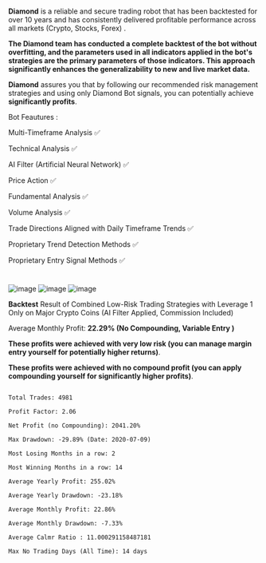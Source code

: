 #
**Diamond** is a reliable and secure trading robot that has been backtested for over 10 years and has consistently delivered profitable performance across all markets (Crypto, Stocks, Forex) .





**The Diamond team has conducted a complete backtest of the bot without overfitting, and the parameters used in all indicators applied in the bot's strategies are the primary parameters of those indicators. This approach significantly enhances the generalizability to new and live market data.**

**Diamond** assures you that by following our recommended risk management strategies and using only Diamond Bot signals, you can potentially achieve **significantly profits**.

Bot Feautures : 

Multi-Timeframe Analysis ✅

Technical Analysis ✅

AI Filter (Artificial Neural Network) ✅

Price Action ✅

Fundamental Analysis ✅

Volume Analysis ✅

Trade Directions Aligned with Daily Timeframe Trends ✅

Proprietary Trend Detection Methods ✅

Proprietary Entry Signal Methods ✅


#
![image](https://github.com/user-attachments/assets/aebbbe05-5246-4a24-a685-883e3f0a5fec)
![image](https://github.com/user-attachments/assets/e016539d-474e-4615-857c-a067166c2222)
![image](https://github.com/user-attachments/assets/1eee036b-b194-4270-b8c5-93f00a2dd005)

**Backtest** Result of Combined Low-Risk Trading Strategies with Leverage 1 Only on Major Crypto Coins (AI Filter Applied, Commission Included)

Average Monthly Profit: **22.29% (No Compounding, Variable Entry )**

**These profits were achieved with very low risk (you can manage margin entry yourself for potentially higher returns)**.  

**These profits were achieved with no compound profit (you can apply compounding yourself for significantly higher  profits)**.

~~~Performance Summary:

Total Trades: 4981

Profit Factor: 2.06

Net Profit (no Compounding): 2041.20%

Max Drawdown: -29.89% (Date: 2020-07-09)

Most Losing Months in a row: 2

Most Winning Months in a row: 14

Average Yearly Profit: 255.02%

Average Yearly Drawdown: -23.18%

Average Monthly Profit: 22.86%

Average Monthly Drawdown: -7.33%

Average Calmr Ratio : 11.000291158487181

Max No Trading Days (All Time): 14 days
